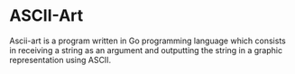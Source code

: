 # ASCII-Art
Ascii-art is a program written in Go programming language which consists in receiving a string as an argument and outputting the string in a graphic representation using ASCII.
